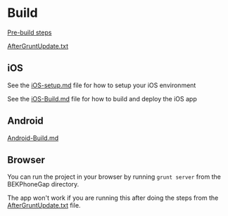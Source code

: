 # Build

[Pre-build steps](3.1-Pre-build-steps.md)

[AfterGruntUpdate.txt](3.2-AfterGruntUpdate.txt)

## iOS

See the [iOS-setup.md](4.1-iOS-setup.md) file for how to setup your iOS environment

See the [iOS-Build.md](4.2-iOS-Build.md) file for how to build and deploy the iOS app

## Android

[Android-Build.md](5.1-Android-Build.md)

## Browser

You can run the project in your browser by running ```grunt server``` from the BEKPhoneGap directory.

The app won't work if you are running this after doing the steps from the [AfterGruntUpdate.txt](3.2-AfterGruntUpdate.txt) file.